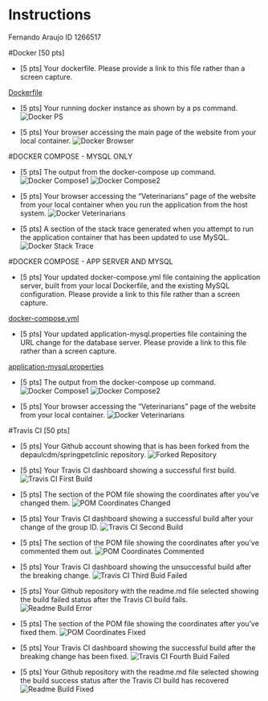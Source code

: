 # Instructions
Fernando Araujo ID 1266517


#Docker  [50 pts]
- [5 pts] Your dockerfile. Please provide a link to this file rather than a screen capture.

[Dockerfile](https://github.com/FCAMEX/spring-petclinic/blob/master/Dockerfile)

- [5 pts] Your running docker instance as shown by a ps command.
![Docker PS](figures/dockerps1.jpg)

- [5 pts] Your browser accessing the main page of the website from your local container.
![Docker Browser](figures/docker1.jpg)

#DOCKER COMPOSE - MYSQL ONLY
- [5 pts] The output from the docker-compose up command.
![Docker Compose1](figures/docker2-compose1.jpg)
![Docker Compose2](figures/docker2-compose2.jpg)

- [5 pts] Your browser accessing the “Veterinarians” page of the website from your local container when you run the application from the host system.
![Docker Veterinarians](figures/docker2-vets.jpg)

- [5 pts] A section of the stack trace generated when you attempt to run the application
container that has been updated to use MySQL.
![Docker Stack Trace](figures/docker2-exception.jpg)

#DOCKER COMPOSE - APP SERVER AND MYSQL
- [5 pts] Your updated docker-compose.yml file containing the application server, built from
your local Dockerfile, and the existing MySQL configuration. Please provide a link
to this file rather than a screen capture.

[docker-compose.yml](https://github.com/FCAMEX/spring-petclinic/blob/master/docker-compose.yml)

- [5 pts] Your updated application-mysql.properties file containing the URL change for
the database server. Please provide a link to this file rather than a screen capture.

[application-mysql.properties](https://github.com/FCAMEX/spring-petclinic/blob/master/src/main/resources/application-mysql.properties)

- [5 pts] The output from the docker-compose up command.
![Docker Compose1](figures/docker3-compose.jpg)
![Docker Compose2](figures/docker3-compose2.jpg)

- [5 pts] Your browser accessing the “Veterinarians” page of the website from your local container.
![Docker Veterinarians](figures/docker3-vets.jpg)



#Travis CI  [50 pts]
- [5 pts] Your Github account showing that is has been forked from the depaulcdm/springpetclinic repository.
![Forked Repository](figures/forked-repo.jpg)

- [5 pts] Your Travis CI dashboard showing a successful first build.
![Travis CI First Build](figures/first-build.jpg)

- [5 pts] The section of the POM file showing the coordinates after you’ve changed them.
![POM Coordinates Changed](figures/pom-groupchange.jpg)

- [5 pts] Your Travis CI dashboard showing a successful build after your change of the group ID.
![Travis CI Second Build](figures/second-build.jpg)

- [5 pts] The section of the POM file showing the coordinates after you’ve commented them out.
![POM Coordinates Commented](figures/pom-commented.jpg)

- [5 pts] Your Travis CI dashboard showing the unsuccessful build after the breaking change.
![Travis CI Third Buid Failed](figures/third-build-error.jpg)

- [5 pts] Your Github repository with the readme.md file selected showing the build failed status after the Travis CI build fails.
![Readme Build Error](figures/readme-error.jpg)

- [5 pts] The section of the POM file showing the coordinates after you’ve fixed them.
![POM Coordinates Fixed](figures/pom-fixed.jpg)

- [5 pts] Your Travis CI dashboard showing the successful build after the breaking change has been fixed.
![Travis CI Fourth Buid Failed](figures/fourth-build-fixed.jpg)

- [5 pts] Your Github repository with the readme.md file selected showing the build success status after the Travis CI build has recovered
![Readme Build Fixed](figures/readme-fixed.jpg)
